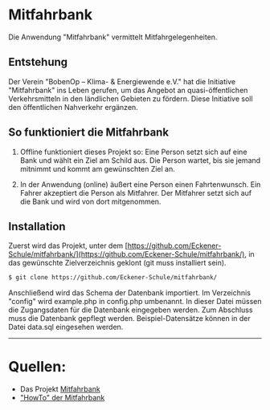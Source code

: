 # Mitfahrbank
Die Anwendung "Mitfahrbank" vermittelt Mitfahrgelegenheiten.

## Entstehung
Der Verein "BobenOp – Klima- & Energiewende e.V." hat die Initiative 
"Mitfahrbank" ins Leben gerufen, um das Angebot an quasi-öffentlichen 
Verkehrsmitteln in den ländlichen Gebieten zu fördern.
Diese Initiative soll den öffentlichen Nahverkehr ergänzen.

## So funktioniert die Mitfahrbank
1. Offline funktioniert dieses Projekt so:
 Eine Person setzt sich auf eine Bank und wählt ein Ziel am Schild aus.
 Die Person wartet, bis sie jemand  mitnimmt und kommt am gewünschten Ziel an.

2. In der Anwendung (online) äußert eine Person einen Fahrtenwunsch. Ein Fahrer 
akzeptiert die Person als Mitfahrer. Der Mitfahrer setzt sich auf die Bank 
und wird von dort mitgenommen.

## Installation
Zuerst wird das Projekt, unter dem [https://github.com/Eckener-Schule/mitfahrbank/](https://github.com/Eckener-Schule/mitfahrbank/),
in das gewünschte Zielverzeichnis geklont (git muss installiert sein).
```Bash
$ git clone https://github.com/Eckener-Schule/mitfahrbank/
```
Anschließend wird das Schema der Datenbank importiert. 
Im Verzeichnis "config" wird example.php in config.php umbenannt. In dieser Datei müssen die
Zugangsdaten für die Datenbank eingegeben werden. Zum Abschluss muss die Datenbank gepflegt
werden. Beispiel-Datensätze können in der Datei data.sql eingesehen werden.  
___
# Quellen:
* Das Projekt [Mitfahrbank](https://www.bobenop.de/projekte/mitfahrbank)
* ["HowTo" der Mitfahrbank](https://www.bobenop.de/projekte/mitfahrbank/85-wie-funktioniert-eine-mitfahrbank)
